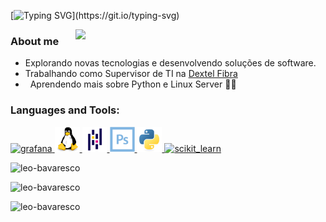 <!--
**leo-bavaresco/leo-bavaresco** is a ✨ _special_ ✨ repository because its `README.md` (this file) appears on your GitHub profile.
-->

[![Typing SVG](https://readme-typing-svg.demolab.com?font=Work+Sans&size=25&pause=1000&color=F7F7F7&vCenter=true&multiline=true&width=435&lines=Hi%2C+welcome+to+my+profile!)](https://git.io/typing-svg)

<img src="https://raw.githubusercontent.com/MicaelliMedeiros/micaellimedeiros/master/image/computer-illustration.png" min-width="400px" max-width="400px" width="400px" align="right">

<h3>About me</h3>

- Explorando novas tecnologias e desenvolvendo soluções de software.
- Trabalhando como Supervisor de TI na <a href="https://dextel.com.br/">Dextel Fibra</a>
- &nbsp; Aprendendo mais sobre Python e Linux Server 🐍🐧


<h3 align="left">Languages and Tools:</h3>
<p align="left"> <a href="https://grafana.com" target="_blank" rel="noreferrer"> <img src="https://www.vectorlogo.zone/logos/grafana/grafana-icon.svg" alt="grafana" width="40" height="40"/> </a> <a href="https://www.linux.org/" target="_blank" rel="noreferrer"> <img src="https://raw.githubusercontent.com/devicons/devicon/master/icons/linux/linux-original.svg" alt="linux" width="40" height="40"/> </a> <a href="https://pandas.pydata.org/" target="_blank" rel="noreferrer"> <img src="https://raw.githubusercontent.com/devicons/devicon/2ae2a900d2f041da66e950e4d48052658d850630/icons/pandas/pandas-original.svg" alt="pandas" width="40" height="40"/> </a> <a href="https://www.photoshop.com/en" target="_blank" rel="noreferrer"> <img src="https://raw.githubusercontent.com/devicons/devicon/master/icons/photoshop/photoshop-line.svg" alt="photoshop" width="40" height="40"/> </a> <a href="https://www.python.org" target="_blank" rel="noreferrer"> <img src="https://raw.githubusercontent.com/devicons/devicon/master/icons/python/python-original.svg" alt="python" width="40" height="40"/> </a> <a href="https://scikit-learn.org/" target="_blank" rel="noreferrer"> <img src="https://upload.wikimedia.org/wikipedia/commons/0/05/Scikit_learn_logo_small.svg" alt="scikit_learn" width="40" height="40"/> </a> </p>

<p>&nbsp;<img align="left" src="https://github-readme-stats.vercel.app/api?username=leo-bavaresco&show_icons=true&theme=dracula&locale=en" alt="leo-bavaresco" /></p>
<p><img align="rght" src="https://github-readme-stats.vercel.app/api/top-langs?username=leo-bavaresco&show_icons=true&theme=dracula&locale=en&layout=compact" alt="leo-bavaresco" /></p>

<p align="buttom"> <img src="https://komarev.com/ghpvc/?username=leo-bavaresco&label=Profile%20views&color=0e75b6&style=flat" alt="leo-bavaresco" /> </p>


